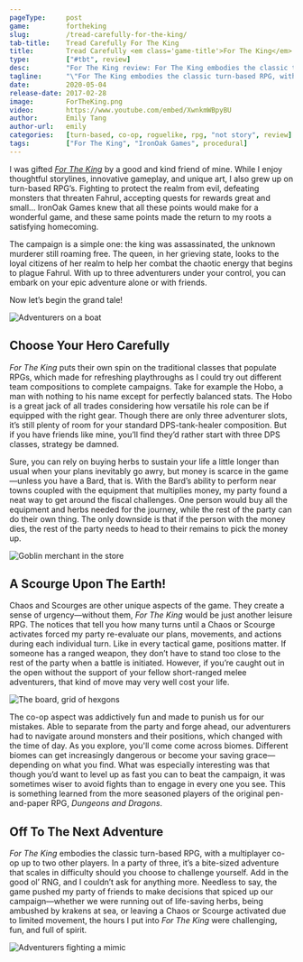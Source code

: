 ```yaml
---
pageType:     post
game:         fortheking
slug:         /tread-carefully-for-the-king/
tab-title:    Tread Carefully For The King
title:        Tread Carefully <em class='game-title'>For The King</em>
type:         ["#tbt", review]
desc:         "For The King review: For The King embodies the classic turn-based RPG, with a multiplayer co-op up to two other players. In a party of three, it’s a bite-sized adventure that scales in difficulty should you choose to challenge yourself. Add in the good ol’ RNG, and I couldn’t ask for anything more."
tagline:      "\"For The King embodies the classic turn-based RPG, with a multiplayer co-op up to two other players. In a party of three, it’s a bite-sized adventure that scales in difficulty should you choose to challenge yourself. Add in the good ol’ RNG, and I couldn’t ask for anything more.\""
date:         2020-05-04
release-date: 2017-02-28
image:        ForTheKing.png
video:        https://www.youtube.com/embed/XwnkmWBpyBU
author:       Emily Tang
author-url:   emily
categories:   [turn-based, co-op, roguelike, rpg, "not story", review]
tags:         ["For The King", "IronOak Games", procedural]
---
```

I was gifted *[For The King](https://ironoakgames.com/)* by a good and kind friend of mine. While I enjoy thoughtful storylines, innovative gameplay, and unique art, I also grew up on turn-based RPG’s. Fighting to protect the realm from evil, defeating monsters that threaten Fahrul, accepting quests for rewards great and small… IronOak Games knew that all these points would make for a wonderful game, and these same points made the return to my roots a satisfying homecoming.

The campaign is a simple one: the king was assassinated, the unknown murderer still roaming free. The queen, in her grieving state, looks to the loyal citizens of her realm to help her combat the chaotic energy that begins to plague Fahrul. With up to three adventurers under your control, you can embark on your epic adventure alone or with friends.

Now let’s begin the grand tale!

![Adventurers on a boat][image0]

## Choose Your Hero Carefully

*For The King* puts their own spin on the traditional classes that populate RPGs, which made for refreshing playthroughs as I could try out different team compositions to complete campaigns. Take for example the Hobo, a man with nothing to his name except for perfectly balanced stats. The Hobo is a great jack of all trades considering how versatile his role can be if equipped with the right gear. Though there are only three adventurer slots, it’s still plenty of room for your standard DPS-tank-healer composition. But if you have friends like mine, you’ll find they’d rather start with three DPS classes, strategy be damned.

Sure, you can rely on buying herbs to sustain your life a little longer than usual when your plans inevitably go awry, but money is scarce in the game—unless you have a Bard, that is. With the Bard’s ability to perform near towns coupled with the equipment that multiplies money, my party found a neat way to get around the fiscal challenges. One person would buy all the equipment and herbs needed for the journey, while the rest of the party can do their own thing. The only downside is that if the person with the money dies, the rest of the party needs to head to their remains to pick the money up.

![Goblin merchant in the store][image1]

## A Scourge Upon The Earth!

Chaos and Scourges are other unique aspects of the game. They create a sense of urgency—without them, *For The King* would be just another leisure RPG. The notices that tell you how many turns until a Chaos or Scourge activates forced my party re-evaluate our plans, movements, and actions during each individual turn. Like in every tactical game, positions matter. If someone has a ranged weapon, they don’t have to stand too close to the rest of the party when a battle is initiated. However, if you’re caught out in the open without the support of your fellow short-ranged melee adventurers, that kind of move may very well cost your life.

![The board, grid of hexgons][image2]

The co-op aspect was addictively fun and made to punish us for our mistakes. Able to separate from the party and forge ahead, our adventurers had to navigate around monsters and their positions, which changed with the time of day. As you explore, you'll come come across biomes. Different biomes can get increasingly dangerous or become your saving grace—depending on what you find. What was especially interesting was that though you’d want to level up as fast you can to beat the campaign, it was sometimes wiser to avoid fights than to engage in every one you see. This is something learned from the more seasoned players of the original pen-and-paper RPG, *Dungeons and Dragons*.

## Off To The Next Adventure

*For The King* embodies the classic turn-based RPG, with a multiplayer co-op up to two other players. In a party of three, it’s a bite-sized adventure that scales in difficulty should you choose to challenge yourself. Add in the good ol’ RNG, and I couldn’t ask for anything more. Needless to say, the game pushed my party of friends to make decisions that spiced up our campaign—whether we were running out of life-saving herbs, being ambushed by krakens at sea, or leaving a Chaos or Scourge activated due to limited movement, the hours I put into *For The King* were challenging, fun, and full of spirit.

![Adventurers fighting a mimic][image3]

[image0]: /images/post/fortheking/ForTheKing0.png
[image1]: /images/post/fortheking/ForTheKing1.png
[image2]: /images/post/fortheking/ForTheKing2.png
[image3]: /images/post/fortheking/ForTheKing3.png
